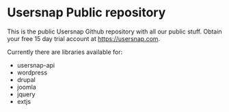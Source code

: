 Usersnap Public repository
==========================
This is the public Usersnap Github repository with all our public stuff. Obtain your free 15 day trial account at https://usersnap.com.

Currently there are libraries available for:
 - usersnap-api
 - wordpress
 - drupal
 - joomla
 - jquery
 - extjs
